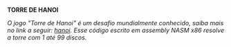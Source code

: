 **TORRE DE HANOI**

_O jogo "Torre de Hanoi" é um desafio mundialmente conhecido, saiba mais no link a seguir:  [hanoi](https://en.wikipedia.org/wiki/Tower_of_Hanoi). 
Esse código escrito em assembly NASM x86 resolve a torre com 1 até 99 discos._

